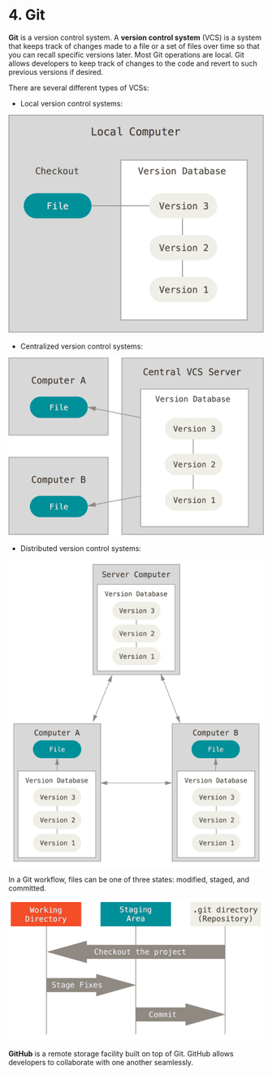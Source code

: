 # 4. Git

**Git** is a version control system. A **version control system** (VCS) is a system that keeps track of changes made to a file or a set of files over time so that you can recall specific versions later. Most Git operations are local. Git allows developers to keep track of changes to the code and revert to such previous versions if desired.

There are several different types of VCSs:

- Local version control systems:

![alt text](image-3.png)

- Centralized version control systems:

![alt text](image-4.png)

- Distributed version control systems:

![alt text](image-5.png)

In a Git workflow, files can be one of three states: modified, staged, and committed.

![alt text](image-6.png)

**GitHub** is a remote storage facility built on top of Git. GitHub allows developers to collaborate with one another seamlessly.
